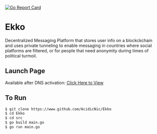 [![Go Report Card](https://goreportcard.com/badge/github.com/acidicnic/ekko)](https://goreportcard.com/report/github.com/acidicnic/ekko)
# Ekko
Decentralized Messaging Platform that stores user info on a blockckchain and uses private tunneling to enable messaging in countries where social platforms are filtered, or for people that need anonymity during times of political turmoil.

## Launch Page

Available after DNS activation:
[Click Here to View](http://mackroe.tech/ekko-launch/)

## To Run
```bash
$ git clone https://www.github.com/AcidicNic/Ekko
$ cd Ekko
$ cd src
$ go build main.go
$ go run main.go
```

